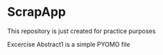 # ScrapApp
This repository is just created for practice purposes

Excercise
Abstract1 is a simple PYOMO file
